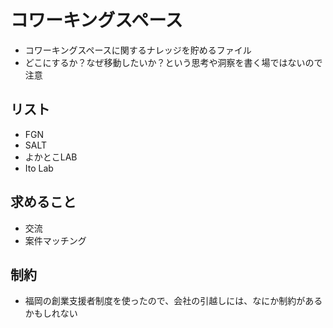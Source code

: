# コワーキングスペース
- コワーキングスペースに関するナレッジを貯めるファイル
- どこにするか？なぜ移動したいか？という思考や洞察を書く場ではないので注意

## リスト
- FGN
- SALT
- よかとこLAB
- Ito Lab

## 求めること
- 交流
- 案件マッチング

## 制約
- 福岡の創業支援者制度を使ったので、会社の引越しには、なにか制約があるかもしれない
